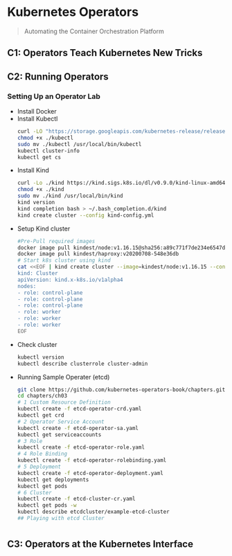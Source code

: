 # Kubernetes Operators
> Automating the Container Orchestration Platform
## C1: Operators Teach Kubernetes New Tricks
## C2: Running Operators
### Setting Up an Operator Lab
- Install Docker
- Install Kubectl
  ```bash
  curl -LO "https://storage.googleapis.com/kubernetes-release/release/v1.16.15/bin/linux/amd64/kubectl"
  chmod +x ./kubectl
  sudo mv ./kubectl /usr/local/bin/kubectl
  kubectl cluster-info
  kubectl get cs
  ```
- Install Kind
  ```bash
  curl -Lo ./kind https://kind.sigs.k8s.io/dl/v0.9.0/kind-linux-amd64
  chmod +x ./kind
  sudo mv ./kind /usr/local/bin/kind 
  kind version
  kind completion bash > ~/.bash_completion.d/kind
  kind create cluster --config kind-config.yml 
  ```
- Setup Kind cluster
  ```bash
  #Pre-Pull required images
  docker image pull kindest/node:v1.16.15@sha256:a89c771f7de234e6547d43695c7ab047809ffc71a0c3b65aa54eda051c45ed20
  docker image pull kindest/haproxy:v20200708-548e36db
  # Start k8s cluster using kind
  cat <<EOF | kind create cluster --image=kindest/node:v1.16.15 --config -
  kind: Cluster
  apiVersion: kind.x-k8s.io/v1alpha4
  nodes:
  - role: control-plane
  - role: control-plane
  - role: control-plane
  - role: worker
  - role: worker
  - role: worker
  EOF
  ```
- Check cluster
  ```bash
  kubectl version
  kubectl describe clusterrole cluster-admin
  ```
- Running Sample Operater (etcd)
  ```bash
  git clone https://github.com/kubernetes-operators-book/chapters.git
  cd chapters/ch03
  # 1 Custom Resource Definition
  kubectl create -f etcd-operator-crd.yaml
  kubectl get crd
  # 2 Operator Service Account
  kubectl create -f etcd-operator-sa.yaml
  kubectl get serviceaccounts
  # 3 Role
  kubectl create -f etcd-operator-role.yaml
  # 4 Role Binding
  kubectl create -f etcd-operator-rolebinding.yaml
  # 5 Deployment
  kubectl create -f etcd-operator-deployment.yaml
  kubectl get deployments
  kubectl get pods
  # 6 Cluster
  kubectl create -f etcd-cluster-cr.yaml
  kubectl get pods -w
  kubectl describe etcdcluster/example-etcd-cluster
  ## Playing with etcd Cluster
  

  ```
  # 
## C3: Operators at the Kubernetes Interface
